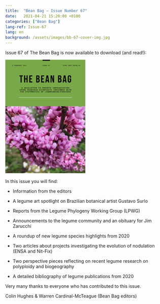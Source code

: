 ```yaml
---
title:  "Bean Bag – Issue Number 67"
date:   2021-04-21 15:20:00 +0100
categories: ["Bean Bag"]
lang-ref: Issue-67
lang: en
background: /assets/images/bb-67-cover-img.jpg
---
```


Issue 67 of The Bean Bag is now available to download (and read!):

<a href="https://hp-legume.gbif-staging.org/media/The_BB_Newsletter_Issue67_2020.pdf">
	<img src="/assets/images/bb-67-cover-2.png" width="50%">
</a>

In this issue you will find:

- Information from the editors

- A legume art spotlight on Brazilian botanical artist Gustavo Surlo

- Reports from the Legume Phylogeny Working Group (LPWG)

- Announcements to the legume community and an obituary for Jim Zarucchi

- A roundup of new legume species highlights from 2020

- Two articles about projects investigating the evolution of nodulation (ENSA and Nit-Fix)

- Two perspective pieces reflecting on recent legume research on polyploidy and biogeography

- A detailed bibliography of legume publications from 2020


Very many thanks to everyone who has contributed to this issue.

Colin Hughes & Warren Cardinal-McTeague (Bean Bag editors)
